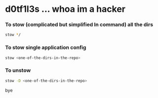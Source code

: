 # d0tf1l3s ... whoa im a hacker

### To stow (complicated but simplified ln command) all the dirs
```bash
stow */
```

### To stow single application config
```bash
stow <one-of-the-dirs-in-the-repo>
```

### To unstow
```bash
stow -D <one-of-the-dirs-in-the-repo>
```

bye
